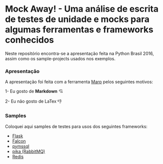 # Mock Away! - Uma análise de escrita de testes de unidade e mocks para algumas ferramentas e frameworks conhecidos

Neste repositório encontra-se a apresentação feita na Python Brasil 2016, assim como os sample-projects usados nos exemplos.

### Apresentação

A apresentação foi feita com a ferramenta [Marp](https://yhatt.github.io/marp/) pelos seguintes motivos:

1- Eu gosto de **Markdown** :cupid:

2- Eu não gosto de LaTex :thumbsdown:

### Samples

Coloquei aqui samples de testes para usos dos seguintes frameworks:

- [Flask](https://github.com/pallets/flask)
- [Falcon](	https://github.com/falconry/falcon)
- [pymssql](https://github.com/pymssql/pymssql)
- [pika (RabbitMQ)](https://github.com/pika/pika)
- [Redis](https://github.com/andymccurdy/redis-py)

